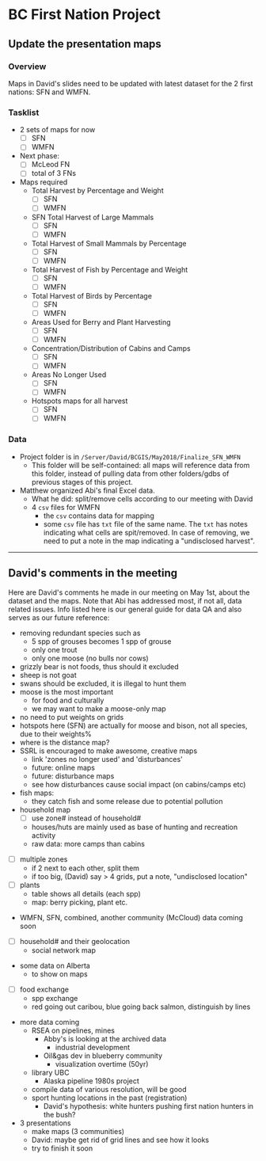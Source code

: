 # BC First Nation Project
## Update the presentation maps

### Overview
Maps in David's slides need to be updated with latest dataset for the 2 first nations: SFN and WMFN.

### Tasklist
- 2 sets of maps for now
  - [ ] SFN
  - [ ] WMFN
- Next phase:
  - [ ] McLeod FN
  - [ ] total of 3 FNs
- Maps required
  - Total Harvest by Percentage and Weight
    - [ ] SFN
    - [ ] WMFN
  - SFN Total Harvest of Large Mammals
    - [ ] SFN
    - [ ] WMFN
  - Total Harvest of Small Mammals by Percentage
    - [ ] SFN
    - [ ] WMFN
  - Total Harvest of Fish by Percentage and Weight
    - [ ] SFN
    - [ ] WMFN
  - Total Harvest of Birds by Percentage
    - [ ] SFN
    - [ ] WMFN
  - Areas Used for Berry and Plant Harvesting
    - [ ] SFN
    - [ ] WMFN
  - Concentration/Distribution of Cabins and Camps
    - [ ] SFN
    - [ ] WMFN
  - Areas No Longer Used
    - [ ] SFN
    - [ ] WMFN
  - Hotspots maps for all harvest
    - [ ] SFN
    - [ ] WMFN

### Data

- Project folder is in `/Server/David/BCGIS/May2018/Finalize_SFN_WMFN`
  - This folder will be self-contained: all maps will reference data from this folder, instead of pulling data from other folders/gdbs of previous stages of this project.
- Matthew organized Abi's final Excel data.
  - What he did: split/remove cells according to our meeting with David
  - 4 `csv` files for WMFN
    - the `csv` contains data for mapping
    - some `csv` file has `txt` file of the same name. The `txt` has notes indicating what cells are spit/removed. In case of removing, we need to put a note in the map indicating a "undisclosed harvest".
----

## David's comments in the meeting
Here are David's comments he made in our meeting on May 1st, about the dataset and the maps. Note that Abi has addressed most, if not all, data related issues. Info listed here is our general guide for data QA and also serves as our future reference:
  - removing redundant species such as
    - 5 spp of grouses becomes 1 spp of grouse
    - only one trout
    - only one moose (no bulls nor cows)
  - grizzly bear is not foods, thus should it excluded
  - sheep is not goat
  - swans should be excluded, it is illegal to hunt them
  - moose is the most important
    - for food and culturally
    - we may want to make a moose-only map
  - no need to put weights on grids
  - hotspots here (SFN) are actually for moose and bison, not all species, due to their weights%
  - where is the distance map?
  - SSRL is encouraged to make awesome, creative maps
    - link 'zones no longer used' and 'disturbances'
    - future: online maps
    - future: disturbance maps
    - see how disturbances cause social impact (on cabins/camps etc)
  - fish maps:
    - they catch fish and some release due to potential pollution
  - household map
    - [ ] use zone# instead of household#
    - houses/huts are mainly used as base of hunting and recreation activity
    - raw data: more camps than cabins
  - [ ] multiple zones
    - if 2 next to each other, split them
    - if too big, (David) say > 4 grids, put a note, "undisclosed location"
  - [ ] plants
      - table shows all details (each spp)
      - map: berry picking, plant etc.
  - WMFN, SFN, combined, another community (McCloud) data coming soon
  - [ ] household# and their geolocation
    - social network map
  - some data on Alberta
    - to show on maps
  - [ ] food exchange
    - spp exchange
    - red going out caribou, blue going back salmon, distinguish by lines
  - more data coming
    - RSEA on pipelines, mines
      - Abby's is looking at the archived data
        - industrial development
      - Oil&gas dev in blueberry community
        - visualization overtime (50yr)
    - library UBC
      - Alaska pipeline 1980s project
    - compile data of various resolution, will be good
    - sport hunting locations in the past (registration)
      - David's hypothesis: white hunters pushing first nation hunters in the bush?
  - 3 presentations
    - make maps (3 communities)
    - David: maybe get rid of grid lines and see how it looks
    - try to finish it soon
